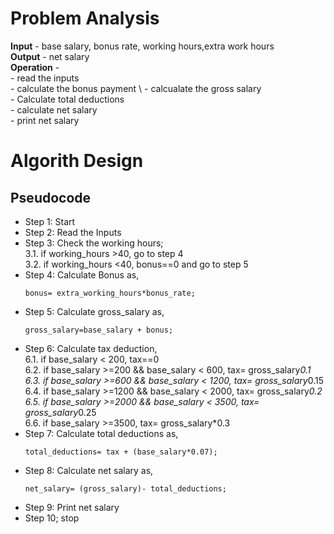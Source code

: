 # Problem Analysis
**Input** - base salary, bonus rate, working hours,extra work hours\
**Output** - net salary\
**Operation** - \
          - read the inputs\
          - calculate the bonus payment \ 
          - calcualate the gross salary\
          - Calculate total deductions\
          - calculate net salary\
          - print net salary
# Algorith Design
## Pseudocode
+ Step 1: Start
+ Step 2: Read the Inputs
+ Step 3: Check the working hours;\
      3.1. if working_hours >40, go to step 4\
      3.2. if working_hours <40, bonus==0 and go to step 5
+ Step 4: Calculate Bonus as,
     ```
     bonus= extra_working_hours*bonus_rate;
     ```
+ Step 5: Calculate gross_salary as,
  ```
  gross_salary=base_salary + bonus;
  ```
+ Step 6: Calculate tax deduction,\
     6.1. if base_salary < 200, tax==0\
     6.2. if base_salary >=200 && base_salary < 600,  tax= gross_salary*0.1\
     6.3. if base_salary >=600 && base_salary < 1200,  tax= gross_salary*0.15\
     6.4. if base_salary >=1200 && base_salary < 2000,  tax= gross_salary*0.2\
     6.5. if base_salary >=2000 && base_salary < 3500,  tax= gross_salary*0.25\
     6.6. if base_salary >=3500,  tax= gross_salary*0.3
+ Step 7: Calculate total deductions as,
  ```
  total_deductions= tax + (base_salary*0.07);
  ```
+ Step 8: Calculate net salary as,
  ```
  net_salary= (gross_salary)- total_deductions;
  ```
+ Step 9: Print net salary
+ Step 10; stop


  


  
